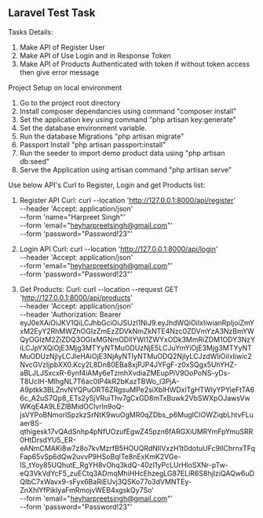 ## Laravel Test Task

Tasks Details:
1. Make API of Register User
2. Make API of Use Login and in Response Token
3. Make API of Products Authenticated with token if without token access then give error message

Project Setup on local environment

1. Go to the project root directory
2. Install composer dependancies using command "composer install"
3. Set the application key using command "php artisan key:generate"
4. Set the database environment variable.
5. Run the database Migrations "php artisan migrate"
6. Passport Install "php artisan passport:install"
7. Run the seeder to import demo product data using "php artisan db:seed"
8. Serve the Application using artisan command "php artisan serve"


Use below API's Curl to  Register, Login and get Products list:

1. Register API
   Curl: curl --location 'http://127.0.0.1:8000/api/register' \
--header 'Accept: application/json' \
--form 'name="Harpreet Singh"' \
--form 'email="heyharpreetsingh@gmail.com"' \
--form 'password="Password\!23"'

2. Login API
   Curl: curl --location 'http://127.0.0.1:8000/api/login' \
--header 'Accept: application/json' \
--form 'email="heyharpreetsingh@gmail.com"' \
--form 'password="Password\!23"'

3. Get Products:
   Curl: curl --location --request GET 'http://127.0.0.1:8000/api/products' \
--header 'Accept: application/json' \
--header 'Authorization: Bearer eyJ0eXAiOiJKV1QiLCJhbGciOiJSUzI1NiJ9.eyJhdWQiOiIxIiwianRpIjoiZmYxM2EyY2RhMWZhOGIzZmEzZDVkNmZkNTE4Nzc0ZDVmYzA3NzBmYWQyOGIzM2ZiZDQ3OGIxMGNmODllYWI1ZWYxODk3MmRiZDM1ODY3NzYiLCJpYXQiOjE3Mjg3MTYyNTMuODUzNjE5LCJuYmYiOjE3Mjg3MTYyNTMuODUzNjIyLCJleHAiOjE3NjAyNTIyNTMuODQ2NjIyLCJzdWIiOiIxIiwic2NvcGVzIjpbXX0.Kcy2L8Dn80EBa8xjPJP4JYFgF-z0xSQgx5UhYHZ-aBLJLJSxcxR-6ynf4iAMy6eTzmhXvdiaZMEupPiV9OoPoNS-yDs-T8UclH-MIhgNL7T6ac0IP4kR2bKazTBWo_l3PjA-A9ptkk3BLZnvNYQPuORT6ZRgsuMPe2siXblHWDxlTgHTWlyYPYieFtTA66c_A2uS7Qp8_ETs2ySjVRuiThv7gCxGD8mTxBuwk2VbSWXpOJawsVwWKqE4A9LEZlBMidOClvrln9oQ-jsVYPoBNmorlSpzkzSrNtK9wuOgMR0qZDbs_p6MugICIOWZiqbLhtvFLuaer8S-qthigesk17vQAdSnhp4pNfUOzufEgwZ45pzn6fARGXiUMRYmFpYmuSRR0HtDrsdYU5_ER-eANmCMAKi8w7z8o7kvMzrfB5HOUQRdNIlVxzH1t0dotuUFc9IIChrnxTFqFap65vSp6dQw2uvvP9HSoBqlTe8nExKmK2VGe-lS_tYoy85UQhutE_RgYH8vOhq3kdQ-40zI1yPcLUrHloSXNr-pTw-eQ3VkVdYcF5_zuECtq3ADmqMhiHHcEhzegLG87ELiR6S8hjIziQAQw6uDQIbC7xWavx9-sFyx6BaRiEUvj3QSKo77o3dVMNTEy-ZnXhlYfPikIyaFmRmojvWEB4xgskQy7So' \
--form 'email="heyharpreetsingh@gmail.com"' \
--form 'password="Password\!23"'


